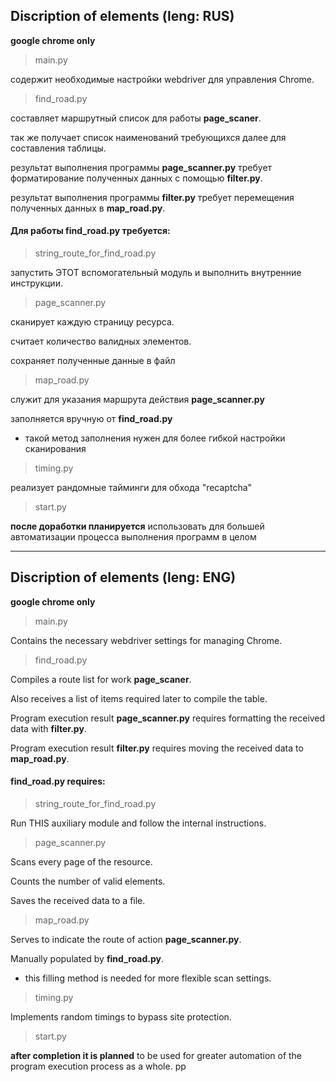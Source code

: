 
## Discription of elements (leng: RUS)

**google chrome only**

> main.py 

содержит необходимые настройки webdriver для управления Chrome.

> find_road.py

составляет маршрутный список для работы **page_scaner**.

так же получает список наименований требующихся далее для составления таблицы.

результат выполнения программы **page_scanner.py** требует форматирование полученных данных с помощью **filter.py**.

результат выполнения программы **filter.py** требует перемещения полученных данных в **map_road.py**.

#### Для работы find_road.py требуется:

> string_route_for_find_road.py 

запустить ЭТОТ вспомогательный модуль и выполнить внутренние инструкции.

> page_scanner.py 

сканирует каждую страницу ресурса.

считает количество валидных элементов.

сохраняет полученные данные в файл

> map_road.py 

служит для указания маршрута действия **page_scanner.py**

заполняется вручную от **find_road.py** 

- такой метод заполнения нужен для более гибкой настройки сканирования

> timing.py

реализует рандомные тайминги для обхода "recaptcha"

> start.py

**после доработки планируется** использовать для большей автоматизации процесса выполнения программ в целом

---

## Discription of elements (leng: ENG)

**google chrome only**

> main.py

Contains the necessary webdriver settings for managing Chrome.

> find_road.py

Compiles a route list for work **page_scaner**.

Also receives a list of items required later to compile the table.

Program execution result **page_scanner.py** requires formatting the received data with **filter.py**.

Program execution result **filter.py** requires moving the received data to **map_road.py**.

#### find_road.py requires:

> string_route_for_find_road.py

Run THIS auxiliary module and follow the internal instructions.

> page_scanner.py

Scans every page of the resource.

Counts the number of valid elements.

Saves the received data to a file.

> map_road.py

Serves to indicate the route of action **page_scanner.py**.

Manually populated by **find_road.py**.

- this filling method is needed for more flexible scan settings.

> timing.py

Implements random timings to bypass site protection.

> start.py

**after completion it is planned** to be used for greater automation of the program execution process as a whole.
рр